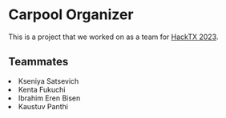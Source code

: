 # Carpool Organizer 

This is a project that we worked on as a team for [HackTX 2023](https://freetailhackers.com/).

## Teammates


<li>Kseniya Satsevich</li>
<li>Kenta Fukuchi</li>
<li>Ibrahim Eren Bisen</li>
<li>Kaustuv Panthi</li>

